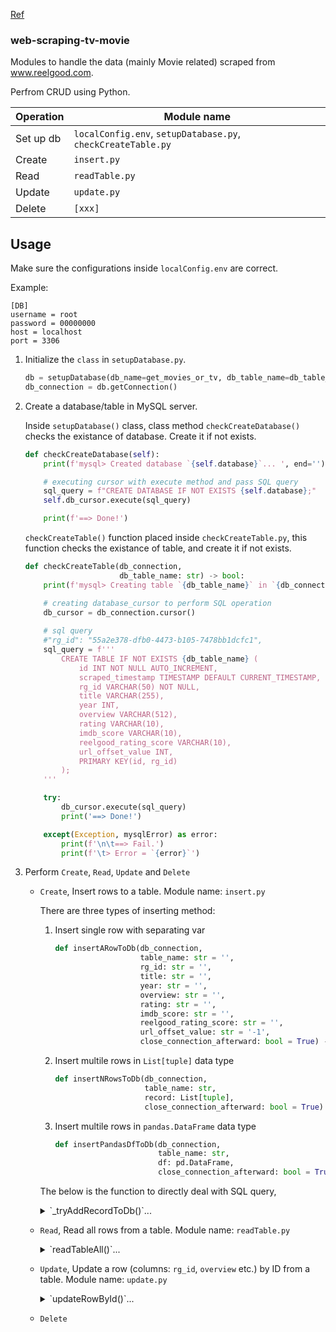 [Ref](https://gitlab.com/gitlab-org/gitlab/-/blob/master/doc/user/markdown.md#details-and-summary)

### web-scraping-tv-movie

Modules to handle the data (mainly Movie related) scraped from www.reelgood.com. 

Perfrom CRUD using Python.

| Operation | Module name |
| --------- | ----------- |
| Set up db | `localConfig.env`, `setupDatabase.py`, `checkCreateTable.py` |
| Create | `insert.py` |
| Read | `readTable.py` |
| Update | `update.py` |
| Delete | `[xxx]` |


## Usage

Make sure the configurations inside `localConfig.env` are correct. 

Example:

```
[DB]
username = root
password = 00000000
host = localhost
port = 3306
```


1. Initialize the `class` in `setupDatabase.py`. 
    ```python
    db = setupDatabase(db_name=get_movies_or_tv, db_table_name=db_table_name)
    db_connection = db.getConnection()
    ```


2. Create a database/table in MySQL server.

    Inside `setupDatabase()` class, class method `checkCreateDatabase()` checks the existance of database. Create it if not exists. 

    ```python
    def checkCreateDatabase(self):
        print(f'mysql> Created database `{self.database}`... ', end='')
    
        # executing cursor with execute method and pass SQL query
        sql_query = f"CREATE DATABASE IF NOT EXISTS {self.database};"
        self.db_cursor.execute(sql_query)
    
        print(f'==> Done!')
    ```

    `checkCreateTable()` function placed inside `checkCreateTable.py`, this function checks the existance of table, and create it if not exists. 
    ```python
    def checkCreateTable(db_connection,
                         db_table_name: str) -> bool:
        print(f'mysql> Creating table `{db_table_name}` in `{db_connection.database}` database... ', end='')
    
        # creating database_cursor to perform SQL operation
        db_cursor = db_connection.cursor()
        
        # sql query
        #"rg_id": "55a2e378-dfb0-4473-b105-7478bb1dcfc1",
        sql_query = f'''
            CREATE TABLE IF NOT EXISTS {db_table_name} (
                id INT NOT NULL AUTO_INCREMENT,
                scraped_timestamp TIMESTAMP DEFAULT CURRENT_TIMESTAMP,
                rg_id VARCHAR(50) NOT NULL, 
                title VARCHAR(255), 
                year INT, 
                overview VARCHAR(512),
                rating VARCHAR(10), 
                imdb_score VARCHAR(10),     
                reelgood_rating_score VARCHAR(10),
                url_offset_value INT,
                PRIMARY KEY(id, rg_id)
            );
        '''
    
        try:
            db_cursor.execute(sql_query)
            print('==> Done!')
    
        except(Exception, mysqlError) as error:
            print(f'\n\t==> Fail.')
            print(f'\t> Error = `{error}`')
    ```


3. Perform `Create`, `Read`, `Update` and `Delete`

    - `Create`, Insert rows to a table. 
        Module name:    `insert.py`

        There are three types of inserting method:
        1. Insert single row with separating var
           
            ```python
            def insertARowToDb(db_connection,
                               table_name: str = '',
                               rg_id: str = '',
                               title: str = '',
                               year: str = '',
                               overview: str = '',
                               rating: str = '',
                               imdb_score: str = '',
                               reelgood_rating_score: str = '',
                               url_offset_value: str = '-1',
                               close_connection_afterward: bool = True) -> int:
            ```
            
        2. Insert multile rows in `List[tuple]` data type

            ```python
            def insertNRowsToDb(db_connection,
                                table_name: str,
                                record: List[tuple],
                                close_connection_afterward: bool = True) -> int:
            ```

        3. Insert multile rows in `pandas.DataFrame` data type

            ```python
            def insertPandasDfToDb(db_connection,
                                   table_name: str,
                                   df: pd.DataFrame,
                                   close_connection_afterward: bool = True) -> int:
            ```

        The below is the function to directly deal with SQL query,
        
        <details>
        <summary>`_tryAddRecordToDb()`...</summary>
        
        ```python
        def _tryAddRecordToDb(db_connection,
                              table_name: str,
                              record: List[tuple],
                              close_connection_afterward: bool) -> int:
            """
            Private function. Add record(s) to MySQL database. 
        
                Args:
                    db_connection:  `(class) MySQLConnection`, Connection to a MySQL Server
                    table_name:     `str`, the table you want to insert data in
                    record:         `List[tuple]`, data to save into database
                                    e.g. `[(data1, data2, ...), (...), ...]`
                    close_connection_afterward:     `bool`, default `True`. Choose to close `cursor` and `mysql connection` after operation.
            
                Returns:
                    int: no. of rows added to database
            """
            db_cursor = db_connection.cursor()
            
            sql_query = f'''
                INSERT INTO {table_name} (
                    rg_id,
                    scraped_timestamp,
                    title, 
                    year, 
                    overview,
                    rating, 
                    imdb_score, 
                    reelgood_rating_score,
                    url_offset_value
                    ) 
                VALUES''' + '(%s, NOW(), %s, %s, %s, %s, %s, %s, %s);'
            
            added_row_count = 0
            
            old_row_count = getRecordsCount(db_cursor, table_name)
            
            db_cursor.executemany(sql_query, record)
            db_connection.commit()
            
            curr_row_count = getRecordsCount(db_cursor, table_name)
            
            added_row_count = curr_row_count - old_row_count
            
            print(f'==> Done!')
            print(f'mysql> {added_row_count} Record inserted successfully into `{table_name}` table, {old_row_count}th-row to {curr_row_count}th-row')
            
            if close_connection_afterward:
                db_cursor.close()
                if db_connection.is_connected():
                    db_connection.close()
                    print('mysql>>> MySQL connection is closed\n')
            
            return added_row_count
        ```
        </details>


    - `Read`, Read all rows from a table.
        Module name:    `readTable.py`
        
        <details>
        <summary>`readTableAll()`...</summary>
        
        ```python
        def readTableAll(db_connection,
                         table_name: str,
                         close_connection_afterward: bool = True) -> List[tuple]:
            '''
            Public function. Query full table data. 
                Args
                ---
                    db_connection:  `(class) MySQLConnection`, Connection to a MySQL Server
                    table_name:     `str`, the table you want to insert data in
                    close_connection_afterward:     `bool`, default `True`. Choose to close `db_cursor` and `mysql connection` after operation.
        
                Queried result from MySQL
                ---
                    `List[tuple]`:  e.g. `[(id, column1, column2, ...), (...), ...]`
        
                Return
                ---
                    `Iterable[dict]`, a `list of dict` in json format.
                    e.g.
                    [
                        {'Title': 'Breaking Bad', 'Year': 2008},
                        {'Title': 'Game of Thrones', 'Year': 2011},
                        ...
                    ]
        
                Remark
                ------
                    `json.dumps(the_return_dict_list)` make return dict become JSON string.
            '''
        
            print(f'mysql> Reading records from `{table_name}` table in `{db_connection.database}` database... ', end='')
        
            # creating a db_cursor to perform a sql operation
            # returns dict list if `dictionary is True` ==> https://dev.mysql.com/doc/connector-python/en/connector-python-api-mysqlconnection-cursor.html
            db_cursor = db_connection.cursor(dictionary=True)
        
            # sql query
            query = f'''SELECT * FROM {table_name};'''
        
            record = None
        
            try:
                count = getRecordsCount(cursor=db_cursor, table_name=table_name)
                if count == 0:
                    print(f'\n\t==> Fail.')
                    print(f'\tmysql> No data present in `{table_name}` table in `{db_connection.database}` database.')
                else:
                    # execute the command
                    db_cursor.execute(query)
                    db_cursor
                    record = db_cursor.fetchall()
                    print(f'==> Done!')
                    
            except(Exception, mysqlError) as error:
                print(f'\n\t==> Fail.')
                print(f'\t> Error = `{error}`')

            if close_connection_afterward:
                if db_connection.is_connected():
                    db_cursor.close()
                    db_connection.close()
                    print('mysql>>> MySQL connection is closed\n')

            return record #json.dumps(record, indent=4, sort_keys=True, default=str)
        ```
        </details>


    - `Update`, Update a row (columns: `rg_id`, `overview` etc.) by ID from a table.
        Module name:    `update.py`

        <details>
        <summary>`updateRowById()`...</summary>
        
        ```python
        def updateRowById(db_connection,
                        table_name: str,
                        eid: str,
                        title: str,
                        rg_id: str,
                        overview: str,
                        close_connection_afterward: bool = True) -> List[tuple]:
            """
            Public function. Query full table data. 

                Args:
                    db_connection:  `(class) MySQLConnection`, Connection to a MySQL Server
                    table_name:     `str`, the database table you want to insert data to 
                    title:          `str`, 
                    rg_id:          `str`, ID used by Reelgoog
                    overview:       `str`, description of the movie/TV show
                    close_connection_afterward:     `bool`, default `True`. Choose to close `cursor` and `mysql connection` after operation.

                Returns:
                    `List[tuple]`:  Data queried from database.
                                    e.g. `[(id, column1, column2, ...), (...), ...]`
            """
            print(f'mysql> Updating id = `{eid}`, title = `{title}` in  `{table_name}` table in `{db_connection.database}` database... ', end='')
            
            # creating a cursor to perform a sql operation
            db_cursor = db_connection.cursor()

            # sql query
            query = f'''UPDATE {table_name} SET rg_id = %s, overview = %s WHERE id = %s AND title = %s;'''

            try:
                record = get_by_id(cursor=db_cursor, table_name=table_name, eid=eid)
                if record is None:
                    print(f'\n\t==> Fail.')
                    print(f'\t> Movie id = `{eid}`, title = `{title}` not found')
                else:
                    # execute the command
                    db_cursor.execute(query, [rg_id, overview, eid, title])
                    # commit the changes
                    db_connection.commit()

                    print('==> Done!')
            except(Exception, mysqlError) as error:
                print(f'\n\t==> Fail.')
                print(f'\t> Error = `{error}`')

                # if scraped string in `overview` column is too long, increase its Column Size.
                if error.errno == errorcode.ER_DATA_TOO_LONG:
                    start_index = error.msg.find('column \'') + len('column \'')
                    end_index = error.msg.find('\' at')
                    column_name = error.msg[start_index:end_index]
                    print(f'\t> column_name = error.msg[start_index:end_index] = `{column_name}`.')
                    updateColumnSize(db_connection=db_connection, table_name=table_name, column_name=column_name, size=len(overview))
                    #recursion, try update the row again
                    updateRowById(db_connection,
                                table_name,
                                eid,
                                title,
                                rg_id,
                                overview,
                                close_connection_afterward)
            finally:
                if close_connection_afterward:
                    if db_connection is not None:
                        db_cursor.close()
                        db_connection.close()
                        print('mysql>>> MySQL connection is closed\n')
        ```
        </details>

    - `Delete`